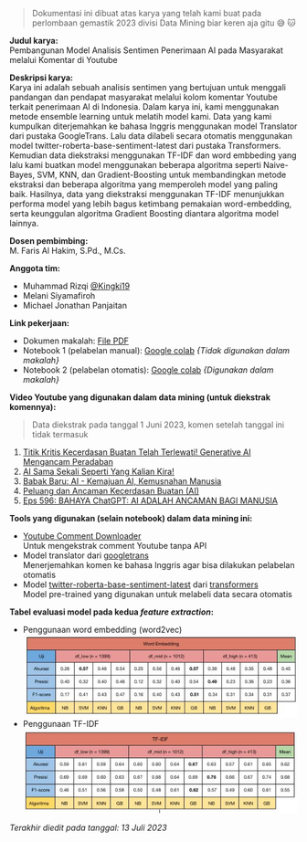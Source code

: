 > Dokumentasi ini dibuat atas karya yang telah kami buat pada perlombaan gemastik 2023 divisi Data Mining biar keren aja gitu 😅 🐱

**Judul karya:**  
Pembangunan Model Analisis Sentimen Penerimaan AI pada Masyarakat melalui Komentar di Youtube

**Deskripsi karya:**  
Karya ini adalah sebuah analisis sentimen yang bertujuan untuk menggali pandangan dan pendapat masyarakat melalui kolom komentar Youtube terkait penerimaan AI di Indonesia. Dalam karya ini, kami menggunakan metode ensemble learning untuk melatih model kami. Data yang kami kumpulkan diterjemahkan ke bahasa Inggris menggunakan model Translator dari pustaka GoogleTrans. Lalu data dilabeli secara otomatis menggunakan model twitter-roberta-base-sentiment-latest dari pustaka Transformers. Kemudian data diekstraksi menggunakan TF-IDF dan word embbeding yang lalu kami buatkan model menggunakan beberapa algoritma seperti Naive-Bayes, SVM, KNN, dan Gradient-Boosting untuk membandingkan metode ekstraksi dan beberapa algoritma yang memperoleh model yang paling baik. Hasilnya, data yang diekstraksi menggunakan TF-IDF menunjukkan performa model yang lebih bagus ketimbang pemakaian word-embedding, serta keunggulan algoritma Gradient Boosting diantara algoritma model lainnya.

**Dosen pembimbing:**  
M. Faris Al Hakim, S.Pd., M.Cs.

**Anggota tim:**  
- Muhammad Rizqi [@Kingki19](https://github.com/Kingki19)
- Melani Siyamafiroh
- Michael Jonathan Panjaitan

**Link pekerjaan:**
- Dokumen makalah: [File PDF](https://github.com/Kingki19/We-and-techa---Gemastik-Data-mining-2023/blob/main/GEMASTIK%20XVI%20-%20Penambangan%20Data%20-%20GEMASTIK23-986616898%20-%20We%20and%20Techa%20-%20Pembangunan%20Model%20Analisis%20Sentimen%20Penerimaan%20AI%20pada%20Masyarakat%20melalui%20Komentar%20di%20Youtube.pdf)
- Notebook 1 (pelabelan manual): [Google colab](https://colab.research.google.com/drive/1_JCuKx3Ru9_cNlxSchSUWofqpYH96Ycd?usp=sharing) *{Tidak digunakan dalam makalah}*
- Notebook 2 (pelabelan otomatis): [Google colab](https://colab.research.google.com/drive/1DdJ0T4a_DaShO9ZpAScXkpGQZyMjrvpP?usp=sharing) *{Digunakan dalam makalah}*

**Video Youtube yang digunakan dalam data mining (untuk diekstrak komennya):**
> Data diekstrak pada tanggal 1 Juni 2023, komen setelah tanggal ini tidak termasuk  
1. [Titik Kritis Kecerdasan Buatan Telah Terlewati! Generative AI Mengancam Peradaban](https://www.youtube.com/watch?v=dWsIA2aOstA)
2. [AI Sama Sekali Seperti Yang Kalian Kira!](https://youtu.be/_FcHPrRY5zg)
3. [Babak Baru: AI - Kemajuan AI, Kemusnahan Manusia](https://youtu.be/yVrLflh3Ebk)
4. [Peluang dan Ancaman Kecerdasan Buatan (AI)](https://youtu.be/qAe8oGKiRbc)
5. [Eps 596: BAHAYA ChatGPT: AI ADALAH ANCAMAN BAGI MANUSIA](https://youtu.be/GA6cTuHgT7w)  

**Tools yang digunakan (selain notebook) dalam data mining ini:**
- [Youtube Comment Downloader](https://github.com/egbertbouman/youtube-comment-downloader)  
  Untuk mengekstrak comment Youtube tanpa API
- Model translator dari [googletrans](https://py-googletrans.readthedocs.io/en/latest/)  
Menerjemahkan komen ke bahasa Inggris agar bisa dilakukan pelabelan otomatis
- Model [twitter-roberta-base-sentiment-latest](https://huggingface.co/cardiffnlp/twitter-roberta-base-sentiment-latest) dari [transformers](https://huggingface.co/docs/transformers/index)  
Model pre-trained yang digunakan untuk melabeli data secara otomatis

**Tabel evaluasi model pada kedua *feature extraction*:** 
- Penggunaan word embedding (word2vec)  
![tabel word embedding](word_embedding.jpg)
- Penggunaan TF-IDF  
![tabel tf-idf](TF-IDF.jpg)

*Terakhir diedit pada tanggal: 13 Juli 2023*
